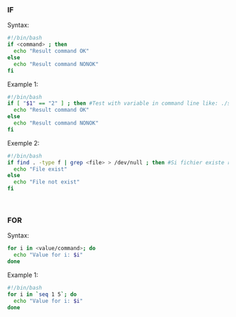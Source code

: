 ### IF
Syntax:
```bash
#!/bin/bash
if <command> ; then
  echo "Result command OK"
else
  echo "Result command NONOK"
fi
```
Example 1:
```bash
#!/bin/bash
if [ "$1" == "2" ] ; then #Test with variable in command line like: ./script.sh 2
  echo "Result command OK"
else
  echo "Result command NONOK"
fi
```
Exemple 2:
```bash
#!/bin/bash
if find . -type f | grep <file> > /dev/null ; then #Si fichier existe renvoie OK, sinon NONOK
  echo "File exist"
else
  echo "File not exist"
fi
```

<br>

### FOR

Syntax:
```bash
for i in <value/command>; do
  echo "Value for i: $i"
done
```

Example 1:
```bash
#!/bin/bash
for i in `seq 1 5`; do
  echo "Value for i: $i"
done
```

